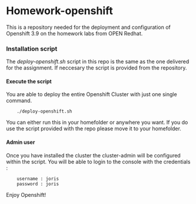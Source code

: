 # Homework-openshift

This is a repository needed for the deployment and configuration of Openshift 3.9 on the homework labs from OPEN Redhat.

### Installation script

The _deploy-openshift.sh_ script in this repo is the same as the one delivered for the assignment. If neccesary the script is provided from the repository.

#### Execute the script

You are able to deploy the entire Openshift Cluster with just one single command.

        ./deploy-openshift.sh

You can either run this in your homefolder or anywhere you want. If you do use the script provided with the repo please move it to your homefolder.

#### Admin user

Once you have installed the cluster the cluster-admin will be configured within the script. You will be able to login to the console with the credentials :

        username : joris
        password : joris

Enjoy Openshift! 
